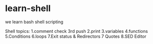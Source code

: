# learn-shell
we learn bash shell scripting

Shell topics:
1.comment check 3rd push
2.print
3.variables
4.functions
5.Conditions
6.loops
7.Exit status & Redirectors 7 Quotes
8.SED Editor
